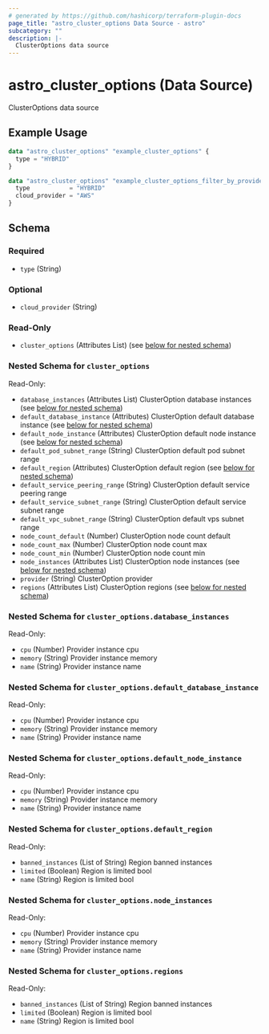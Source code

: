```yaml
---
# generated by https://github.com/hashicorp/terraform-plugin-docs
page_title: "astro_cluster_options Data Source - astro"
subcategory: ""
description: |-
  ClusterOptions data source
---
```


# astro_cluster_options (Data Source)

ClusterOptions data source

## Example Usage

```terraform
data "astro_cluster_options" "example_cluster_options" {
  type = "HYBRID"
}

data "astro_cluster_options" "example_cluster_options_filter_by_provider" {
  type           = "HYBRID"
  cloud_provider = "AWS"
}
```

<!-- schema generated by tfplugindocs -->
## Schema

### Required

- `type` (String)

### Optional

- `cloud_provider` (String)

### Read-Only

- `cluster_options` (Attributes List) (see [below for nested schema](#nestedatt--cluster_options))

<a id="nestedatt--cluster_options"></a>
### Nested Schema for `cluster_options`

Read-Only:

- `database_instances` (Attributes List) ClusterOption database instances (see [below for nested schema](#nestedatt--cluster_options--database_instances))
- `default_database_instance` (Attributes) ClusterOption default database instance (see [below for nested schema](#nestedatt--cluster_options--default_database_instance))
- `default_node_instance` (Attributes) ClusterOption default node instance (see [below for nested schema](#nestedatt--cluster_options--default_node_instance))
- `default_pod_subnet_range` (String) ClusterOption default pod subnet range
- `default_region` (Attributes) ClusterOption default region (see [below for nested schema](#nestedatt--cluster_options--default_region))
- `default_service_peering_range` (String) ClusterOption default service peering range
- `default_service_subnet_range` (String) ClusterOption default service subnet range
- `default_vpc_subnet_range` (String) ClusterOption default vps subnet range
- `node_count_default` (Number) ClusterOption node count default
- `node_count_max` (Number) ClusterOption node count max
- `node_count_min` (Number) ClusterOption node count min
- `node_instances` (Attributes List) ClusterOption node instances (see [below for nested schema](#nestedatt--cluster_options--node_instances))
- `provider` (String) ClusterOption provider
- `regions` (Attributes List) ClusterOption regions (see [below for nested schema](#nestedatt--cluster_options--regions))

<a id="nestedatt--cluster_options--database_instances"></a>
### Nested Schema for `cluster_options.database_instances`

Read-Only:

- `cpu` (Number) Provider instance cpu
- `memory` (String) Provider instance memory
- `name` (String) Provider instance name


<a id="nestedatt--cluster_options--default_database_instance"></a>
### Nested Schema for `cluster_options.default_database_instance`

Read-Only:

- `cpu` (Number) Provider instance cpu
- `memory` (String) Provider instance memory
- `name` (String) Provider instance name


<a id="nestedatt--cluster_options--default_node_instance"></a>
### Nested Schema for `cluster_options.default_node_instance`

Read-Only:

- `cpu` (Number) Provider instance cpu
- `memory` (String) Provider instance memory
- `name` (String) Provider instance name


<a id="nestedatt--cluster_options--default_region"></a>
### Nested Schema for `cluster_options.default_region`

Read-Only:

- `banned_instances` (List of String) Region banned instances
- `limited` (Boolean) Region is limited bool
- `name` (String) Region is limited bool


<a id="nestedatt--cluster_options--node_instances"></a>
### Nested Schema for `cluster_options.node_instances`

Read-Only:

- `cpu` (Number) Provider instance cpu
- `memory` (String) Provider instance memory
- `name` (String) Provider instance name


<a id="nestedatt--cluster_options--regions"></a>
### Nested Schema for `cluster_options.regions`

Read-Only:

- `banned_instances` (List of String) Region banned instances
- `limited` (Boolean) Region is limited bool
- `name` (String) Region is limited bool
